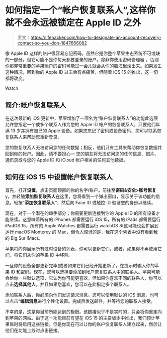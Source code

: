 # 如何指定一个“帐户恢复联系人”,这样你就不会永远被锁定在 Apple ID 之外

> 原文：<https://lifehacker.com/how-to-designate-an-account-recovery-contact-so-you-don-1847666082>

像 Apple ID 这样的账户很容易忘记密码。虽然它是你整个苹果生态系统不可或缺的一部分，但它可能不是你每天都要登录的账户。除非你使用密码管理器 ，否则你那非常重要的苹果账户的密码可能过一会儿就会从你的脑海里滚出来。如果发生这种情况，回到你的 Apple ID 过去会有点痛苦，但随着 iOS 15 的推出，这一切都将改变。

Watch

## 简介:帐户恢复联系人

在这次最新的 iOS 更新中，苹果增加了一项名为“账户恢复联系人”的功能此选项允许您指定一个或多个联系人作为您的 Apple ID 帐户的恢复联系人，只要他们年满 13 岁并拥有自己的 Apple 设备。如果您忘记了密码或设备密码，您可以联系恢复联系人来帮助您重新登录。

您的恢复联系人无权访问您的任何数据；相反，他们只有工具来帮助你恢复数据并回到你的帐户。因此，请不要担心— 您的朋友将无法访问您的任何信息、照片、通讯录或与您的 Apple ID 和 iCloud 帐户相关的任何其他数据。

## 如何在 iOS 15 中设置帐户恢复联系人

首先，打开**设置**，点击页面顶部的你的名字/账户。前往至**密码&安全>账号恢复** y，并轻触**添加恢复联系人**在这里，您将看到一个弹出窗口，显示关于该功能的信息。轻按“**添加恢复联系人**”，然后向 Face ID 或触控 ID 验证您的身份以继续。

现在，对于一个潜在的棘手部分；你需要更新连接到你的 Apple ID 的所有设备才能继续。这意味着所有的 iPhones 都需要运行 iOS 15，所有的 iPads 都需要运行 iPadOS 15，所有的 Apple Watches 都需要运行 watchOS 8(这可能也会扩展到运行 macOS Monterey 的 Mac，但令人惊讶的是，我在这个列表中没有看到我的 Big Sur iMac)。

苹果将向你展示所有过时设备的列表，你可以更新它们，或者，如果你不再使用它们，将它们从你的苹果 ID 中移除。

一旦你的设备全部更新完毕(或者如果它们已经开始更新了，在提示时输入你的苹果 ID 和密码。现在，您可以选择要添加到帐户恢复联系人中的联系人。苹果可能会给你一些默认选项，它认为你可能更喜欢，但如果你喜欢不同的联系人，你可以点击**选择其他人**。并且如果您喜欢，您可以在此指定多个联系人。

添加联系人后，你必须向他们发送请求消息。您可以使用默认的 iOS 消息，也可以点击“**编辑消息**进行个性化设置。完成后发送邮件，并等待您的联系人接受。

不幸的是，这是你目前所能达到的极限。该链接似乎不是实时的，只会将你重定向到苹果的网站。由于这一功能目前有望在 iOS 15 的主要版本中推出，我们预计苹果届时将启用这些链接。但是你现在可以让你的账户恢复联系人建立起来，然后让他们在功能上线时点击链接。